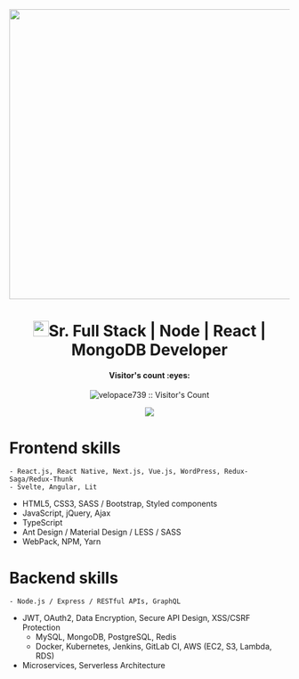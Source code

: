 <img src="https://encrypted-tbn0.gstatic.com/images?q=tbn:ANd9GcT4u4Ga9AwdOmBBImm1oZ-Z3MmbRNdmoqfvAyQ3yt8FAgMIbJhS" width="1300" height="520">
<h1 align="center"><img src="https://media.giphy.com/media/hvRJCLFzcasrR4ia7z/giphy.gif" width="28">Sr. Full Stack | Node | React | MongoDB Developer</h1>

<h4 align="center">Visitor's count :eyes:</h4>
<p align="center"><img src="https://profile-counter.glitch.me/{velopace739}/count.svg" alt="velopace739 :: Visitor's Count" /></p>

<p align='center'>
<img src='https://github-widgetbox.vercel.app/api/profile?username=velopace739&data=followers,repositories,stars,commits' />
</p>

 # Frontend skills
	- React.js, React Native, Next.js, Vue.js, WordPress, Redux-Saga/Redux-Thunk
	- Svelte, Angular, Lit
  - HTML5, CSS3, SASS / Bootstrap, Styled components
  - JavaScript, jQuery, Ajax
  - TypeScript
  - Ant Design / Material Design / LESS / SASS
  - WebPack, NPM, Yarn

 # Backend skills
	- Node.js / Express / RESTful APIs, GraphQL
  - JWT, OAuth2, Data Encryption, Secure API Design, XSS/CSRF Protection
	- MySQL, MongoDB, PostgreSQL, Redis
	- Docker, Kubernetes, Jenkins, GitLab CI, AWS (EC2, S3, Lambda, RDS)
  - Microservices, Serverless Architecture
